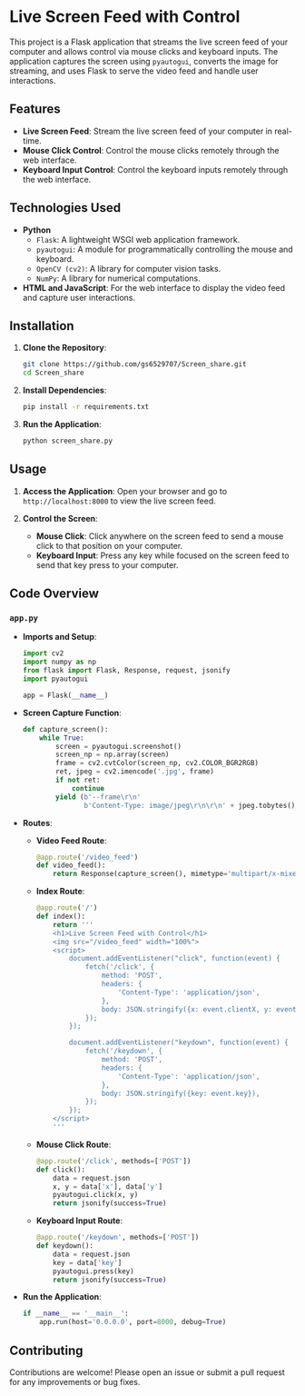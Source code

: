 # Live Screen Feed with Control

This project is a Flask application that streams the live screen feed of your computer and allows control via mouse clicks and keyboard inputs. The application captures the screen using `pyautogui`, converts the image for streaming, and uses Flask to serve the video feed and handle user interactions.

## Features

- **Live Screen Feed**: Stream the live screen feed of your computer in real-time.
- **Mouse Click Control**: Control the mouse clicks remotely through the web interface.
- **Keyboard Input Control**: Control the keyboard inputs remotely through the web interface.

## Technologies Used

- **Python**
  - `Flask`: A lightweight WSGI web application framework.
  - `pyautogui`: A module for programmatically controlling the mouse and keyboard.
  - `OpenCV (cv2)`: A library for computer vision tasks.
  - `NumPy`: A library for numerical computations.
- **HTML and JavaScript**: For the web interface to display the video feed and capture user interactions.

## Installation

1. **Clone the Repository**:
    ```bash
    git clone https://github.com/gs6529707/Screen_share.git
    cd Screen_share
    ```

2. **Install Dependencies**:
    ```bash
    pip install -r requirements.txt
    ```

3. **Run the Application**:
    ```bash
    python screen_share.py
    ```

## Usage

1. **Access the Application**:
   Open your browser and go to `http://localhost:8000` to view the live screen feed.

2. **Control the Screen**:
   - **Mouse Click**: Click anywhere on the screen feed to send a mouse click to that position on your computer.
   - **Keyboard Input**: Press any key while focused on the screen feed to send that key press to your computer.

## Code Overview

### `app.py`

- **Imports and Setup**:
    ```python
    import cv2
    import numpy as np
    from flask import Flask, Response, request, jsonify
    import pyautogui

    app = Flask(__name__)
    ```

- **Screen Capture Function**:
    ```python
    def capture_screen():
        while True:
            screen = pyautogui.screenshot()
            screen_np = np.array(screen)
            frame = cv2.cvtColor(screen_np, cv2.COLOR_BGR2RGB)
            ret, jpeg = cv2.imencode('.jpg', frame)
            if not ret:
                continue
            yield (b'--frame\r\n'
                   b'Content-Type: image/jpeg\r\n\r\n' + jpeg.tobytes() + b'\r\n')
    ```

- **Routes**:
    - **Video Feed Route**:
        ```python
        @app.route('/video_feed')
        def video_feed():
            return Response(capture_screen(), mimetype='multipart/x-mixed-replace; boundary=frame')
        ```

    - **Index Route**:
        ```python
        @app.route('/')
        def index():
            return '''
            <h1>Live Screen Feed with Control</h1>
            <img src="/video_feed" width="100%">
            <script>
                document.addEventListener("click", function(event) {
                    fetch('/click', {
                        method: 'POST',
                        headers: {
                            'Content-Type': 'application/json',
                        },
                        body: JSON.stringify({x: event.clientX, y: event.clientY}),
                    });
                });

                document.addEventListener("keydown", function(event) {
                    fetch('/keydown', {
                        method: 'POST',
                        headers: {
                            'Content-Type': 'application/json',
                        },
                        body: JSON.stringify({key: event.key}),
                    });
                });
            </script>
            '''
        ```

    - **Mouse Click Route**:
        ```python
        @app.route('/click', methods=['POST'])
        def click():
            data = request.json
            x, y = data['x'], data['y']
            pyautogui.click(x, y)
            return jsonify(success=True)
        ```

    - **Keyboard Input Route**:
        ```python
        @app.route('/keydown', methods=['POST'])
        def keydown():
            data = request.json
            key = data['key']
            pyautogui.press(key)
            return jsonify(success=True)
        ```

- **Run the Application**:
    ```python
    if __name__ == '__main__':
        app.run(host='0.0.0.0', port=8000, debug=True)
    ```

## Contributing

Contributions are welcome! Please open an issue or submit a pull request for any improvements or bug fixes.

